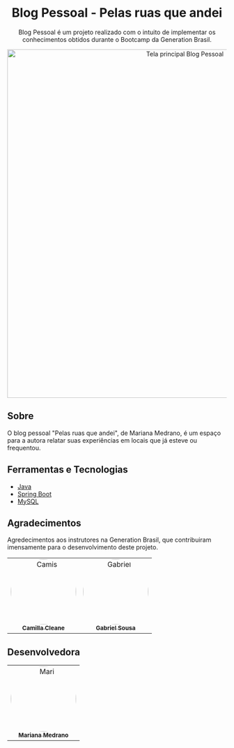 <div>
  <h1 align="center"> Blog Pessoal - Pelas ruas que andei </h1>
  <p align="center">Blog Pessoal é um projeto realizado com o intuito de implementar os conhecimentos obtidos durante o Bootcamp da Generation Brasil.
  
<br />
</p>


<div align="center">
 <img align=center src="https://i.imgur.com/jleGAxG.png" alt="Tela principal Blog Pessoal" width="800">
</div>

## Sobre
O blog pessoal "Pelas ruas que andei", de Mariana Medrano, é um espaço para a autora relatar suas experiências em locais que já esteve ou frequentou.


## Ferramentas e Tecnologias

* [Java](https://www.java.com/pt-BR/)
* [Spring Boot](https://spring.io/)
* [MySQL](https://www.mysql.com/)

## Agradecimentos
<p>Agredecimentos aos instrutores na Generation Brasil, que contribuiram imensamente para o desenvolvimento deste projeto.</p>


<table>
  <tr>
	<td align="center"><a href="https://www.linkedin.com/in/camillacleane/"><img style="border-radius: 60%;" src="https://imgur.com/iRWc2Af.jpg" width="150px;" alt="Camis"/><br /><sub><b>Camilla Cleane</b></sub></a><br /><a href="https://github.com/camillacleanne" title="Instrutora de Backend Generation Brasil"></a></td> 
	   <td align="center"><a href="https://www.linkedin.com/in/gabriel-sousa-m-grande/"><img style="border-radius: 60%;" src="https://imgur.com/wvkGvjk.jpg" width="150px;" alt="Gabriel"/><br /><sub><b>Gabriel Sousa</b></sub></a><br /><a href="https://github.com/sousagabriell" title="Instrutor Generation Brasil"></a></td> 
	  
</tr>
</table>

## Desenvolvedora
<table>
  <tr>
	<td align="center"><a href="https://www.linkedin.com/in/marianamedrano/"><img style="border-radius: 60%;" src="https://i.imgur.com/ZqzNdy0.jpg" width="150px;" alt="Mari"/><br /><sub><b>Mariana Medrano</b></sub></a><br /><a href="https://github.com/maremedrano" title="Desenvolvedora web full stask Java jr."></a></td> 
	  
</tr>
</table>
